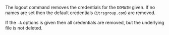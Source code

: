 The logout command removes the credentials for the `DOMAIN` given. If no names are set then the default credentials (`itrsgroup.com`) are removed.

If the `-A` options is given then all credentials are removed, but the underlying file is not deleted.
